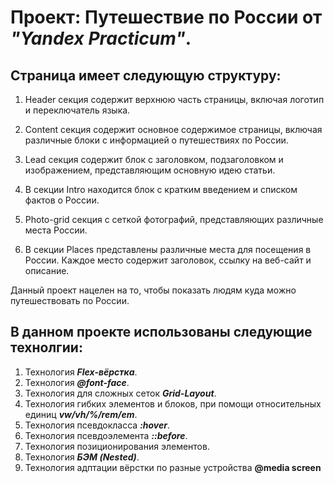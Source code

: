 # Проект: Путешествие по России от _"Yandex Practicum"_.

## Страница имеет следующую структуру:

1. Header секция содержит верхнюю часть страницы, включая логотип и переключатель языка.

2. Content секция содержит основное содержимое страницы, включая различные блоки с информацией о путешествиях по России.

3. Lead секция содержит блок с заголовком, подзаголовком и изображением, представляющим основную идею статьи.

4. В секции Intro находится блок с кратким введением и списком фактов о России.

5. Photo-grid секция с сеткой фотографий, представляющих различные места России.

6. В секции Places представлены различные места для посещения в России. Каждое место содержит заголовок, ссылку на веб-сайт и описание.

Данный проект нацелен на то, чтобы показать людям куда можно путешествовать по России.

## В данном проекте использованы следующие технолгии:

1. Технология ___Flex-вёрстка___.
2. Технология ___@font-face___.
3. Технология для сложных сеток ___Grid-Layout___.
4. Технология гибких элементов и блоков, при помощи относительных единиц ___vw/vh/%/rem/em___.
5. Технология псевдокласса ___:hover___.
6. Технология псевдоэлемента ___::before___.
6. Технология позиционирования элементов.
7. Технология ___БЭМ (Nested)___.
8. Технология адптации вёрстки по разные устройства __@media screen__

